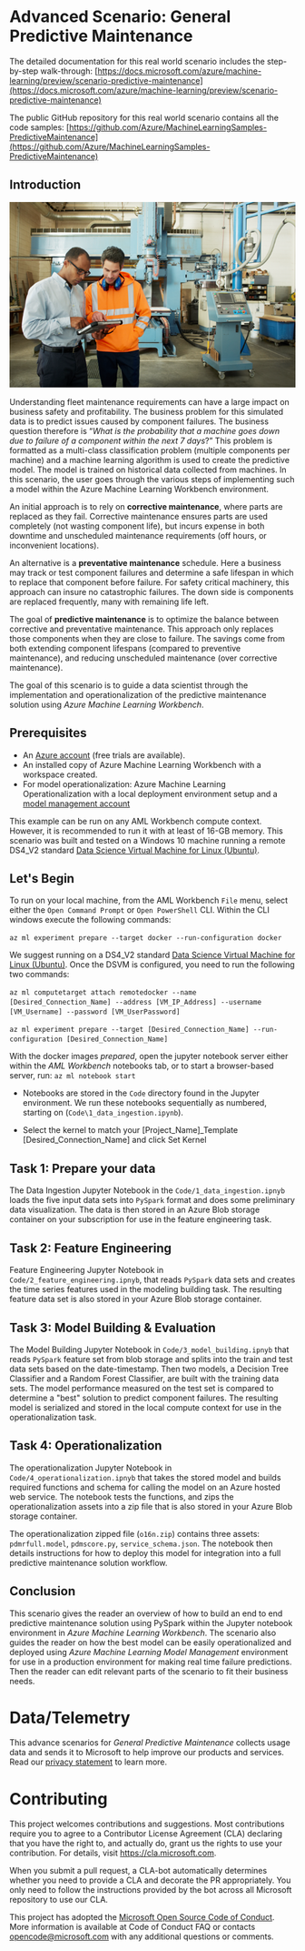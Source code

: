 # Advanced Scenario: General Predictive Maintenance


The detailed documentation for this real world scenario includes the step-by-step walk-through:
[https://docs.microsoft.com/azure/machine-learning/preview/scenario-predictive-maintenance](https://docs.microsoft.com/azure/machine-learning/preview/scenario-predictive-maintenance)

The public GitHub repository for this real world scenario contains all the code samples:
[https://github.com/Azure/MachineLearningSamples-PredictiveMaintenance](https://github.com/Azure/MachineLearningSamples-PredictiveMaintenance)

## Introduction
![](images/042116_1633_PredictiveM1.png "Predictive Maintenance")

Understanding fleet maintenance requirements can have a large impact on business safety and profitability. The business problem for this simulated data is to predict issues caused by component failures. The business question therefore is “*What is the probability that a machine goes down due to failure of a component within the next 7 days*?” This problem is formatted as a multi-class classification problem (multiple components per machine) and a machine learning algorithm is used to create the predictive model. The model is trained on historical data collected from machines. In this scenario, the user goes through the various steps of implementing such a model within the Azure Machine Learning Workbench environment.

An initial approach is to rely on **corrective maintenance**, where parts are replaced as they fail. Corrective maintenance ensures parts are used completely (not wasting component life), but incurs expense in both downtime and unscheduled maintenance requirements (off hours, or inconvenient locations).

An alternative is a **preventative maintenance** schedule. Here a business may track or test component failures and determine a safe lifespan in which to replace that component before failure. For safety critical machinery, this approach can insure no catastrophic failures. The down side is components are replaced frequently, many with remaining life left. 

The goal of **predictive maintenance** is to optimize the balance between corrective and preventative maintenance. This approach only replaces those components when they are close to failure. The savings come from both extending component lifespans (compared to preventive maintenance), and reducing unscheduled maintenance (over corrective maintenance).

The goal of this scenario is to guide a data scientist through the implementation and operationalization of the predictive maintenance solution using *Azure Machine Learning Workbench*. 

## Prerequisites

- An [Azure account](https://azure.microsoft.com/free/) (free trials are available).
- An installed copy of Azure Machine Learning Workbench with a workspace created.
- For model operationalization: Azure Machine Learning Operationalization with a local deployment environment setup and a [model management account](https://docs.microsoft.com/en-us/azure/machine-learning/preview/model-management-overview)

This example can be run on any AML Workbench compute context. However, it is recommended to run it with at least of 16-GB memory. This scenario was built and tested on a Windows 10 machine running a remote DS4_V2 standard [Data Science Virtual Machine for Linux (Ubuntu)](https://azuremarketplace.microsoft.com/en-us/marketplace/apps/microsoft-ads.linux-data-science-vm-ubuntu).

## Let's Begin

To run on your local machine, from the AML Workbench `File` menu, select either the `Open Command Prompt` or `Open PowerShell` CLI. Within the CLI windows execute the following commands:

`az ml experiment prepare --target docker --run-configuration docker`

 We suggest running on a  DS4_V2 standard [Data Science Virtual Machine for Linux (Ubuntu)](https://azuremarketplace.microsoft.com/en-us/marketplace/apps/microsoft-ads.linux-data-science-vm-ubuntu). Once the DSVM is configured, you need to run the following two commands:

`az ml computetarget attach remotedocker --name [Desired_Connection_Name] --address [VM_IP_Address] --username [VM_Username] --password [VM_UserPassword]`

`az ml experiment prepare --target [Desired_Connection_Name] --run-configuration [Desired_Connection_Name]`

With the docker images _prepared_, open the jupyter notebook server either within the *AML Workbench* notebooks tab, or to start a browser-based server, run:
`az ml notebook start`

- Notebooks are stored in the `Code` directory found in the Jupyter environment. We run these notebooks sequentially as numbered, starting on (`Code\1_data_ingestion.ipynb`).

- Select the kernel to match your [Project_Name]_Template [Desired_Connection_Name] and click Set Kernel

## Task 1: Prepare your data

The Data Ingestion Jupyter Notebook in the `Code/1_data_ingestion.ipnyb` loads the five input data sets into `PySpark` format and does some preliminary data visualization. The data is then stored in an Azure Blob storage container on your subscription for use in the feature engineering task.

## Task 2: Feature Engineering

Feature Engineering Jupyter Notebook in `Code/2_feature_engineering.ipnyb`, that reads `PySpark` data sets and creates the time series features used in the modeling building task. The resulting feature data set is also stored in your Azure Blob storage container.

## Task 3: Model Building & Evaluation

The Model Building Jupyter Notebook in `Code/3_model_building.ipnyb` that reads `PySpark` feature set from blob storage and splits into the train and test data sets based on the date-timestamp. Then two models, a Decision Tree Classifier and a Random Forest Classifier, are built with the training data sets. The model performance measured on the test set is compared to determine a "best" solution to predict component failures. The resulting model is serialized and stored in the local compute context for use in the operationalization task.

## Task 4: Operationalization

The operationalization Jupyter Notebook in `Code/4_operationalization.ipnyb` that takes the stored model and builds required functions and schema for calling the model on an Azure hosted web service. The notebook tests the functions, and zips the operationalization assets into a zip file that is also stored in your Azure Blob storage container. 

The operationalization zipped file (`o16n.zip`) contains three assets: `pdmrfull.model`, `pdmscore.py`,  `service_schema.json`. The notebook then details instructions for how to deploy this model for integration into a full predictive maintenance solution workflow. 

## Conclusion

This scenario gives the reader an overview of how to build an end to end predictive maintenance solution using PySpark within the Jupyter notebook environment in *Azure Machine Learning Workbench*. The scenario also guides the reader on how the best model can be easily operationalized and deployed using *Azure Machine Learning Model Management* environment for use in a production environment for making real time failure predictions. Then the reader can edit relevant parts of the scenario to fit their business needs.  

# Data/Telemetry
 This advance scenarios for *General Predictive Maintenance* collects usage data and sends it to Microsoft to help improve our products and services. Read our [privacy statement](https://privacy.microsoft.com/en-us/privacystatement) to learn more. 

# Contributing

This project welcomes contributions and suggestions.  Most contributions require you to agree to a Contributor License Agreement (CLA) declaring that you have the right to, and actually do, grant us the rights to use your contribution. For details, visit https://cla.microsoft.com.

When you submit a pull request, a CLA-bot automatically determines whether you need to provide a CLA and decorate the PR appropriately. You only need to follow the instructions provided by the bot across all Microsoft repository to use our CLA.

This project has adopted the [Microsoft Open Source Code of Conduct](https://opensource.microsoft.com/codeofconduct/).
More information is available at Code of Conduct FAQ or
contacts [opencode@microsoft.com](mailto:opencode@microsoft.com) with any additional questions or comments.
